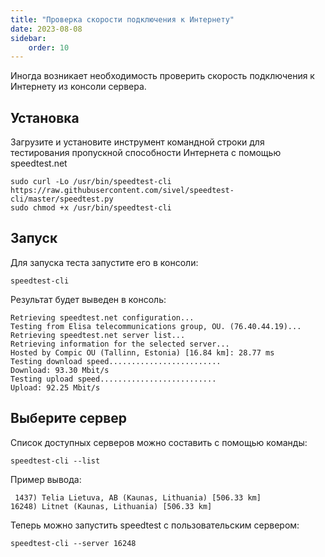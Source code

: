 ```yaml
---
title: "Проверка скорости подключения к Интернету"
date: 2023-08-08
sidebar:
    order: 10
---
```


Иногда возникает необходимость проверить скорость подключения к Интернету из консоли сервера.

## Установка[](/ru/misc/tools-and-utilities/speedtest#install)

Загрузите и установите инструмент командной строки для тестирования пропускной способности Интернета с помощью speedtest.net

```
sudo curl -Lo /usr/bin/speedtest-cli https://raw.githubusercontent.com/sivel/speedtest-cli/master/speedtest.py
sudo chmod +x /usr/bin/speedtest-cli
```

## Запуск[](/ru/misc/tools-and-utilities/speedtest#launch)

Для запуска теста запустите его в консоли:

```
speedtest-cli
```

Результат будет выведен в консоль:

```
Retrieving speedtest.net configuration...
Testing from Elisa telecommunications group, OU. (76.40.44.19)...
Retrieving speedtest.net server list...
Retrieving information for the selected server...
Hosted by Compic OU (Tallinn, Estonia) [16.84 km]: 28.77 ms
Testing download speed.........................
Download: 93.30 Mbit/s
Testing upload speed..........................
Upload: 92.25 Mbit/s
```

## Выберите сервер[](/ru/misc/tools-and-utilities/speedtest#select-server)

Список доступных серверов можно составить с помощью команды:

```
speedtest-cli --list
```

Пример вывода:

```
 1437) Telia Lietuva, AB (Kaunas, Lithuania) [506.33 km]
16248) Litnet (Kaunas, Lithuania) [506.33 km]
```

Теперь можно запустить speedtest с пользовательским сервером:

```
speedtest-cli --server 16248
```
